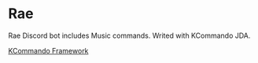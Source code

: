 # Rae
Rae Discord bot includes Music commands. Writed with KCommando JDA.

[KCommando Framework](https://github.com/MusaBrt/KCommando)
